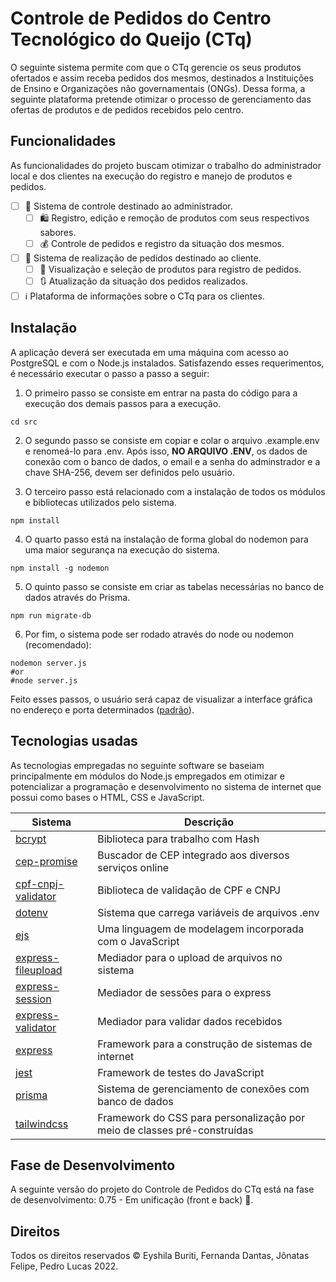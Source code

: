 # Controle de Pedidos do Centro Tecnológico do Queijo (CTq)

O seguinte sistema permite com que o CTq gerencie os seus produtos ofertados e assim receba pedidos dos mesmos, destinados a Instituições de Ensino e Organizações não governamentais (ONGs). Dessa forma, a seguinte plataforma pretende otimizar o processo de gerenciamento das ofertas de produtos e de pedidos recebidos pelo centro.

## Funcionalidades

As funcionalidades do projeto buscam otimizar o trabalho do administrador local e dos clientes na execução do registro e manejo de produtos e pedidos.

* [ ] 🏬 Sistema de controle destinado ao administrador.
  + [ ] 🛍 Registro, edição e remoção de produtos com seus respectivos sabores.
  + [ ] 💰 Controle de pedidos e registro da situação dos mesmos.
* [ ] 🏪 Sistema de realização de pedidos destinado ao cliente.
  + [ ] 🛒 Visualização e seleção de produtos para registro de pedidos.
  + [ ] 🔃 Atualização da situação dos pedidos realizados.
* [ ] ℹ Plataforma de informações sobre o CTq para os clientes.

## Instalação

A aplicação deverá ser executada em uma máquina com acesso ao PostgreSQL e com o Node.js instalados. Satisfazendo esses requerimentos, é necessário executar o passo a passo a seguir:

1. O primeiro passo se consiste em entrar na pasta do código para a execução dos demais passos para a execução.

```shell
cd src
```

2. O segundo passo se consiste em copiar e colar o arquivo .example.env e renomeá-lo para .env. Após isso, **NO ARQUIVO .ENV**, os dados de conexão com o banco de dados, o email e a senha do adminstrador e a chave SHA-256, devem ser definidos pelo usuário.

3. O terceiro passo está relacionado com a instalação de todos os módulos e bibliotecas utilizados pelo sistema.

````shell
npm install
````

4. O quarto passo está na instalação de forma global do nodemon para uma maior segurança na execução do sistema.

```shell
npm install -g nodemon
```

5. O quinto passo se consiste em criar as tabelas necessárias no banco de dados através do Prisma.

```shell
npm run migrate-db
```

6. Por fim, o sistema pode ser rodado através do node ou nodemon (recomendado):
```shell
nodemon server.js
#or
#node server.js
```

Feito esses passos, o usuário será capaz de visualizar a interface gráfica no endereço e porta determinados ([padrão](localhost:3000)).

## Tecnologias usadas

As tecnologias empregadas no seguinte software se baseiam principalmente em módulos do Node.js empregados em otimizar e potencializar a programação e desenvolvimento no sistema de internet que possui como bases o HTML, CSS e JavaScript.

| Sistema         | Descrição                                                                |
|-----------------|--------------------------------------------------------------------------|
| [bcrypt](https://www.npmjs.com/package/bcrypt) | Biblioteca para trabalho com Hash |
| [cep-promise](https://github.com/BrasilAPI/cep-promise) | Buscador de CEP integrado aos diversos serviços online |
| [cpf-cnpj-validator](https://www.npmjs.com/package/cpf-cnpj-validator) | Biblioteca de validação de CPF e CNPJ |
| [dotenv](https://www.npmjs.com/package/dotenv)          | Sistema que carrega variáveis de arquivos .env                           |
| [ejs](https://ejs.co/)             | Uma linguagem de modelagem incorporada com o JavaScript                  |
| [express-fileupload](https://www.npmjs.com/package/express-fileupload) | Mediador para o upload de arquivos no sistema |
| [express-session](https://www.npmjs.com/package/express-session) | Mediador de sessões para o express                                       |
| [express-validator](https://express-validator.github.io/docs/) | Mediador para validar dados recebidos |
| [express](https://expressjs.com/pt-br/)      | Framework para a construção de sistemas de internet                      |
| [jest](https://jestjs.io/pt-BR/)            | Framework de testes do JavaScript                                        |
| [prisma](https://www.prisma.io/)          | Sistema de gerenciamento de conexões com banco de dados                  |
| [tailwindcss](https://tailwindcss.com/)     | Framework do CSS para personalização por meio de classes pré-construídas |

## Fase de Desenvolvimento

A seguinte versão do projeto do Controle de Pedidos do CTq está na fase de desenvolvimento: 0.75 - Em unificação (front e back) 🔀.

## Direitos

Todos os direitos reservados © Eyshila Buriti, Fernanda Dantas, Jônatas Felipe, Pedro Lucas 2022.